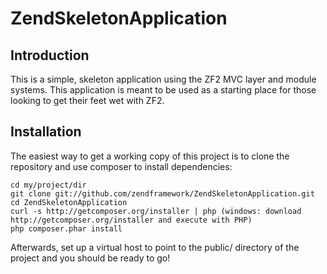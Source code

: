 ZendSkeletonApplication
=======================

Introduction
------------
This is a simple, skeleton application using the ZF2 MVC layer and module
systems. This application is meant to be used as a starting place for those
looking to get their feet wet with ZF2.


Installation
------------
The easiest way to get a working copy of this project is to clone the repository
and use composer to install dependencies:

    cd my/project/dir
    git clone git://github.com/zendframework/ZendSkeletonApplication.git
    cd ZendSkeletonApplication
    curl -s http://getcomposer.org/installer | php (windows: download http://getcomposer.org/installer and execute with PHP)
    php composer.phar install

Afterwards, set up a virtual host to point to the public/ directory of the
project and you should be ready to go!